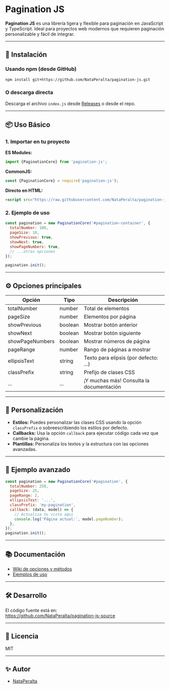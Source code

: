 # Pagination JS

**Pagination JS** es una librería ligera y flexible para paginación en JavaScript y TypeScript.
Ideal para proyectos web modernos que requieren paginación personalizable y fácil de integrar.

---

## 🚀 Instalación

### Usando npm (desde GitHub)

```bash
npm install git+https://github.com/NataPeralta/pagination-js.git
```

### O descarga directa

Descarga el archivo `index.js` desde [Releases](https://github.com/NataPeralta/pagination-js/releases) o desde el repo.

---

## 📦 Uso Básico

### 1. Importar en tu proyecto

**ES Modules:**

```js
import {PaginationCore} from 'pagination-js';
```

**CommonJS:**

```js
const {PaginationCore} = require('pagination-js');
```

**Directo en HTML:**

```html
<script src="https://raw.githubusercontent.com/NataPeralta/pagination-js/main/index.js"></script>
```

### 2. Ejemplo de uso

```js
const pagination = new PaginationCore('#pagination-container', {
  totalNumber: 100,
  pageSize: 10,
  showPrevious: true,
  showNext: true,
  showPageNumbers: true,
  // ...otras opciones
});

pagination.init();
```

---

## ⚙️ Opciones principales

| Opción          | Tipo    | Descripción                              |
| --------------- | ------- | ---------------------------------------- |
| totalNumber     | number  | Total de elementos                       |
| pageSize        | number  | Elementos por página                     |
| showPrevious    | boolean | Mostrar botón anterior                   |
| showNext        | boolean | Mostrar botón siguiente                  |
| showPageNumbers | boolean | Mostrar números de página                |
| pageRange       | number  | Rango de páginas a mostrar               |
| ellipsisText    | string  | Texto para elipsis (por defecto: ...)    |
| classPrefix     | string  | Prefijo de clases CSS                    |
| ...             | ...     | ¡Y muchas más! Consulta la documentación |

---

## 🧩 Personalización

- **Estilos:** Puedes personalizar las clases CSS usando la opción `classPrefix` o sobreescribiendo los estilos por defecto.
- **Callbacks:** Usa la opción `callback` para ejecutar código cada vez que cambie la página.
- **Plantillas:** Personaliza los textos y la estructura con las opciones avanzadas.

---

## 📝 Ejemplo avanzado

```js
const pagination = new PaginationCore('#pagination', {
  totalNumber: 250,
  pageSize: 25,
  pageRange: 2,
  ellipsisText: '...',
  classPrefix: 'my-pagination',
  callback: (data, model) => {
    // Actualiza tu vista aquí
    console.log('Página actual:', model.pageNumber);
  },
});
pagination.init();
```

---

## 📚 Documentación

- [Wiki de opciones y métodos](https://github.com/NataPeralta/pagination-js/wiki)
- [Ejemplos de uso](https://github.com/NataPeralta/pagination-js-source/tree/main/examples)

---

## 🛠️ Desarrollo

El código fuente está en:  
https://github.com/NataPeralta/pagination-js-source

---

## 📝 Licencia

MIT

---

## ✨ Autor

- [NataPeralta](https://github.com/NataPeralta)

